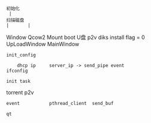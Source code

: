 

	初始化
 	 |
	扫描磁盘
	|   	|
Window 	 	Qcow2 
				Mount boot 
U盘 p2v diks   			 	install flag = 0	
				UpLoadWindow				 MainWindow 

	init_config 		

		dhcp ip 	server_ip -> send_pipe event
	ifconfig  
	
	init task 
torrent 		p2v
	
	event 			pthread_client  send_buf  

	qt
		

